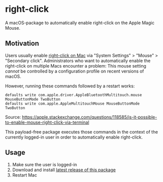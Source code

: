 # right-click

A macOS-package to automatically enable right-click on the Apple Magic Mouse.

## Motivation

Users usually enable 
[right-click on Mac](https://support.apple.com/guide/mac-help/right-click-mh35853/mac)
via "System Settings" > "Mouse" > "Secondary click".
Administrators who want to automatically enable the right-click on multiple Macs  encounter a
problem:
This mouse setting *cannot* be controlled by a configuration profile on recent versions of macOS.

However, running these commands followed by a restart works:

    defaults write com.apple.driver.AppleBluetoothMultitouch.mouse MouseButtonMode TwoButton
    defaults write com.apple.AppleMultitouchMouse MouseButtonMode TwoButton

Source: https://apple.stackexchange.com/questions/118585/is-it-possible-to-enable-mouse-right-click-via-terminal

This payload-free package executes those commands in the context of the
currently logged-in user in order to automatically enable right-click.

## Usage

1. Make sure the user is logged-in
2. Download and install [latest release of this package](https://github.com/bjoernalbers/right-click/releases/latest)
3. Restart Mac
